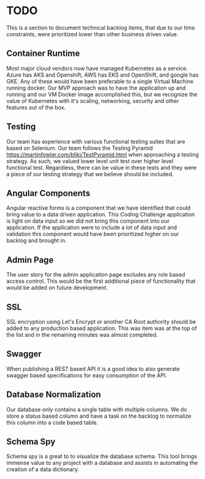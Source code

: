 # TODO
This is a section to document technical backlog items, that due to our time constraints, were prioritized lower than other business driven value.

## Container Runtime

Most major cloud vendors now have managed Kubernetes as a service. Azure has AKS and Openshift, AWS has EKS and OpenShift, and google has GKE. Any of these would have been preferable to a single Virtual Machine running docker. Our MVP approach was to have the application up and running and our VM Docker image accomplished this, but we recognize the value of Kubernetes with it's scaling, networking, security and other features out of the box.

## Testing

Our team has experience with various functional testing suites that are based on Selenium. Our team follows the Testing Pyramid https://martinfowler.com/bliki/TestPyramid.html when approaching a testing strategy. As such, we valued lower level unit test over higher level functional test. Regardless, there can be value in these tests and they were a piece of our testing strategy that we believe should be included.

## Angular Components

Angular reactive forms is a component that we have identified that could bring value to a data driven application. This Coding Challenge application is light on data input so we did not bring this component into our application. If the application were to include a lot of data input and validation this component would have been prioritized higher on our backlog and brought in.

## Admin Page

The user story for the admin application page excludes any role based access control. This would be the first additional piece of functionality that would be added on future development.

## SSL

SSL encryption using Let's Encrypt or another CA Root authority should be added to any production based application. This was item was at the top of the list and in the remaining minutes was almost completed.

## Swagger

When publishing a REST based API it is a good idea to also generate swagger based specifications for easy consumption of the API.

## Database Normalization

Our database only contains a single table with multiple columns. We do store a status based column and have a task on the backlog to normalize this column into a code based table.

## Schema Spy

Schema spy is a great to to visualize the database schema. This tool brings immense value to any project with a database and assists in automating the creation of a data dictionary.